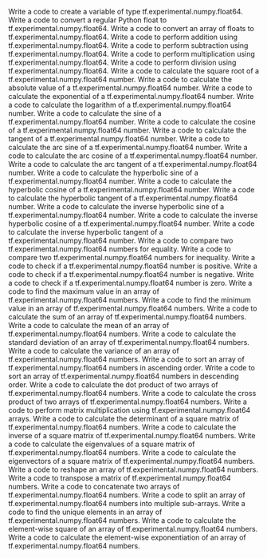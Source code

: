 Write a code to create a variable of type tf.experimental.numpy.float64.
Write a code to convert a regular Python float to tf.experimental.numpy.float64.
Write a code to convert an array of floats to tf.experimental.numpy.float64.
Write a code to perform addition using tf.experimental.numpy.float64.
Write a code to perform subtraction using tf.experimental.numpy.float64.
Write a code to perform multiplication using tf.experimental.numpy.float64.
Write a code to perform division using tf.experimental.numpy.float64.
Write a code to calculate the square root of a tf.experimental.numpy.float64 number.
Write a code to calculate the absolute value of a tf.experimental.numpy.float64 number.
Write a code to calculate the exponential of a tf.experimental.numpy.float64 number.
Write a code to calculate the logarithm of a tf.experimental.numpy.float64 number.
Write a code to calculate the sine of a tf.experimental.numpy.float64 number.
Write a code to calculate the cosine of a tf.experimental.numpy.float64 number.
Write a code to calculate the tangent of a tf.experimental.numpy.float64 number.
Write a code to calculate the arc sine of a tf.experimental.numpy.float64 number.
Write a code to calculate the arc cosine of a tf.experimental.numpy.float64 number.
Write a code to calculate the arc tangent of a tf.experimental.numpy.float64 number.
Write a code to calculate the hyperbolic sine of a tf.experimental.numpy.float64 number.
Write a code to calculate the hyperbolic cosine of a tf.experimental.numpy.float64 number.
Write a code to calculate the hyperbolic tangent of a tf.experimental.numpy.float64 number.
Write a code to calculate the inverse hyperbolic sine of a tf.experimental.numpy.float64 number.
Write a code to calculate the inverse hyperbolic cosine of a tf.experimental.numpy.float64 number.
Write a code to calculate the inverse hyperbolic tangent of a tf.experimental.numpy.float64 number.
Write a code to compare two tf.experimental.numpy.float64 numbers for equality.
Write a code to compare two tf.experimental.numpy.float64 numbers for inequality.
Write a code to check if a tf.experimental.numpy.float64 number is positive.
Write a code to check if a tf.experimental.numpy.float64 number is negative.
Write a code to check if a tf.experimental.numpy.float64 number is zero.
Write a code to find the maximum value in an array of tf.experimental.numpy.float64 numbers.
Write a code to find the minimum value in an array of tf.experimental.numpy.float64 numbers.
Write a code to calculate the sum of an array of tf.experimental.numpy.float64 numbers.
Write a code to calculate the mean of an array of tf.experimental.numpy.float64 numbers.
Write a code to calculate the standard deviation of an array of tf.experimental.numpy.float64 numbers.
Write a code to calculate the variance of an array of tf.experimental.numpy.float64 numbers.
Write a code to sort an array of tf.experimental.numpy.float64 numbers in ascending order.
Write a code to sort an array of tf.experimental.numpy.float64 numbers in descending order.
Write a code to calculate the dot product of two arrays of tf.experimental.numpy.float64 numbers.
Write a code to calculate the cross product of two arrays of tf.experimental.numpy.float64 numbers.
Write a code to perform matrix multiplication using tf.experimental.numpy.float64 arrays.
Write a code to calculate the determinant of a square matrix of tf.experimental.numpy.float64 numbers.
Write a code to calculate the inverse of a square matrix of tf.experimental.numpy.float64 numbers.
Write a code to calculate the eigenvalues of a square matrix of tf.experimental.numpy.float64 numbers.
Write a code to calculate the eigenvectors of a square matrix of tf.experimental.numpy.float64 numbers.
Write a code to reshape an array of tf.experimental.numpy.float64 numbers.
Write a code to transpose a matrix of tf.experimental.numpy.float64 numbers.
Write a code to concatenate two arrays of tf.experimental.numpy.float64 numbers.
Write a code to split an array of tf.experimental.numpy.float64 numbers into multiple sub-arrays.
Write a code to find the unique elements in an array of tf.experimental.numpy.float64 numbers.
Write a code to calculate the element-wise square of an array of tf.experimental.numpy.float64 numbers.
Write a code to calculate the element-wise exponentiation of an array of tf.experimental.numpy.float64 numbers.